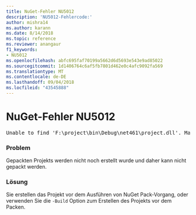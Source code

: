 ```yaml
---
title: NuGet-Fehler NU5012
description: 'NU5012-Fehlercode:'
author: mishra14
ms.author: karann
ms.date: 8/14/2018
ms.topic: reference
ms.reviewer: anangaur
f1_keywords:
- NU5012
ms.openlocfilehash: abfc695faf70199a5662d6d5693e543e9ad85022
ms.sourcegitcommit: 1d1406764c6af5fb7801d462e0c4afc9092fa569
ms.translationtype: MT
ms.contentlocale: de-DE
ms.lasthandoff: 09/04/2018
ms.locfileid: "43545888"
---
```

# <a name="nuget-error-nu5012"></a>NuGet-Fehler NU5012
<pre>Unable to find 'F:\project\bin\Debug\net461\project.dll'. Make sure the project has been built.</pre>

### <a name="issue"></a>Problem

Gepackten Projekts werden nicht noch erstellt wurde und daher kann nicht gepackt werden.


### <a name="solution"></a>Lösung

Sie erstellen das Projekt vor dem Ausführen von NuGet Pack-Vorgang, oder verwenden Sie die `-Build` Option zum Erstellen des Projekts vor dem Packen.

